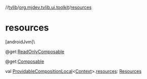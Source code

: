 //[tvlib](../../index.md)/[org.mjdev.tvlib.ui.toolkit](index.md)/[resources](resources.md)

# resources

[androidJvm]\

@get:[ReadOnlyComposable](https://developer.android.com/reference/kotlin/androidx/compose/runtime/ReadOnlyComposable.html)

@get:[Composable](https://developer.android.com/reference/kotlin/androidx/compose/runtime/Composable.html)

val [ProvidableCompositionLocal](https://developer.android.com/reference/kotlin/androidx/compose/runtime/ProvidableCompositionLocal.html)&lt;[Context](https://developer.android.com/reference/kotlin/android/content/Context.html)&gt;.[resources](resources.md): [Resources](https://developer.android.com/reference/kotlin/android/content/res/Resources.html)

